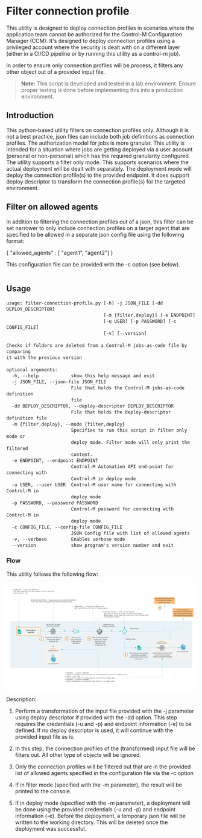 # Filter connection profile

This utility is designed to deploy connection profiles in scenarios where the application team cannot be authorized for the Control-M Configuration Manager (CCM).
It's designed to deploy connection profiles using a privileged account where the security is dealt with on a different layer (either in a CI/CD pipeline or by running this utility as a control-m job). 

In order to ensure only connection profiles will be process, it filters any other object out of a provided input file. 

> __Note:__ This script is developed and tested in a lab environment. Ensure proper testing is done before implementing this into a production environment. 

## Introduction

This python-based utility filters on connection profiles only. Although it is not a best practice, json files can include both job definitions as connection profiles. The authorization model for jobs is more granular. This utility is intended for a situation where jobs are getting deployed via a user account (personal or non-personal) which has the required granularity configured.
The utility supports a filter only mode. This supports scenarios where the actual deployment will be dealt with separately. The deployment mode will deploy the connection profile(s) to the provided endpoint. It does support deploy descriptor to transform the connection profile(s) for the targeted environment.

## Filter on allowed agents

In addition to filtering the connection profiles out of a json, this filter can be set narrower to only include connection profiles on a target agent that are specified to be allowed in a separate json config file using the following format:

{
	"allowed_agents" : [ "agent1", "agent2"]
}

This configuration file can be provided with the -c option (see below). 
```

```

## Usage

```
usage: filter-connection-profile.py [-h] -j JSON_FILE [-dd DEPLOY_DESCRIPTOR]
                                    [-m {filter,deploy}] [-e ENDPOINT]
                                    [-u USER] [-p PASSWORD] [-c CONFIG_FILE]
                                    [-v] [--version]

Checks if folders are deleted from a Control-M jobs-as-code file by comparing
it with the previous version

optional arguments:
  -h, --help            show this help message and exit
  -j JSON_FILE, --json-file JSON_FILE
                        File that holds the Control-M jobs-as-code definition
                        file
  -dd DEPLOY_DESCRIPTOR, --deploy-descriptor DEPLOY_DESCRIPTOR
                        File that holds the deploy-descriptor definition file
  -m {filter,deploy}, --mode {filter,deploy}
                        Specifies to run this script in filter only mode or
                        deploy mode. Filter mode will only print the filtered
                        content.
  -e ENDPOINT, --endpoint ENDPOINT
                        Control-M Automation API end-point for connecting with
                        Control-M in deploy mode
  -u USER, --user USER  Control-M user name for connecting with Control-M in
                        deploy mode
  -p PASSWORD, --password PASSWORD
                        Control-M password for connecting with Control-M in
                        deploy mode
  -c CONFIG_FILE, --config-file CONFIG_FILE
                        JSON Config file with list of allowed agents
  -v, --verbose         Enables verbose mode
  --version             show program's version number and exit
```

### Flow

This utility follows the following flow:

![flow](images/flow.png)

Description:
1. Perform a transformation of the input file provided with the -j parameter using deploy descriptor if provided with the -dd option. This step requires the credentials (-u and -p) and endpoint information (-e) to be defined. If no deploy descriptor is used, it will continue with the provided input file as is. 

2. In this step, the connection profiles of the (transformed) input file will be filters out. All other type of objects will be ignored.

3. Only the connection profiles will be filtered out that are in the provided list of allowed agents specified in the configuration file via the -c option

4. If in filter mode (specified with the -m parameter), the result will be printed to the console.

5. If in deploy mode (specified with the -m parameter), a deployment will be done using the provided credentials (-u and -p) and endpoint information (-e). Before the deployment, a temporary json file will be written to the working directory. This will be deleted once the deployment was successful.  

